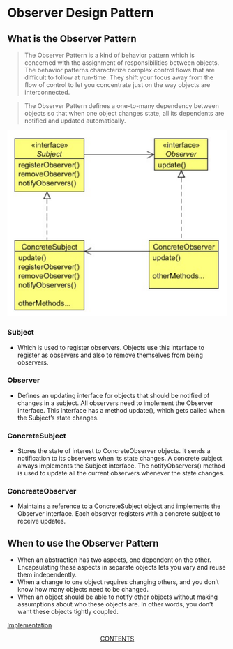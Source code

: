#   Observer Design Pattern


##  What is the Observer Pattern
>   The Observer Pattern is a kind of behavior pattern which is concerned with the assignment of responsibilities between objects.
    The behavior patterns characterize complex control flows that are difficult to follow at run-time. They shift your focus away from
    the flow of control to let you concentrate just on the way objects are interconnected.
    
>   The Observer Pattern defines a one-to-many dependency between objects so that when one object changes state, all its dependents
    are notified and updated automatically.
    
![UML diagram](https://github.com/11andrew1991/design_patterns/blob/master/Observer/img/observer.PNG)


### Subject
-   Which is used to register observers. Objects use this interface to register as observers and also to remove themselves
    from being observers.
    
### Observer
-   Defines an updating interface for objects that should be notified of changes in a subject. All observers need to
    implement the Observer interface. This interface has a method update(), which gets called when the Subject’s state changes.
    
### ConcreteSubject
-   Stores the state of interest to ConcreteObserver objects. It sends a notification to its observers when its state
    changes. A concrete subject always implements the Subject interface. The notifyObservers() method is used to update
    all the current observers whenever the state changes.

### ConcreateObserver
-   Maintains a reference to a ConcreteSubject object and implements the Observer interface. Each observer
    registers with a concrete subject to receive updates.


##  When to use the Observer Pattern
-   When an abstraction has two aspects, one dependent on the other. Encapsulating these aspects in separate objects lets you vary
    and reuse them independently.
-   When a change to one object requires changing others, and you don’t know how many objects need to be changed.
-   When an object should be able to notify other objects without making assumptions about who these objects are. In other words,
    you don’t want these objects tightly coupled.
    
    
[Implementation](https://github.com/11andrew1991/design_patterns/tree/master/Observer/app/)


<p align="center">
  <a href="https://github.com/11andrew1991/design_patterns">CONTENTS</a>
</p>       